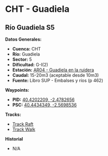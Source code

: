 # CHT - Guadiela

## Río Guadiela S5

**Datos Generales:**
* **Cuenca:** CHT
* **Río:** Guadiela
* **Sector:** 5
* **Dificultad:** G-I(2)
* **Estación:** [AR04 - Guadiela en la ruidera](https://saihtajo.chtajo.es/stmobile/index.php?url=/tr/ficha/estacion:AR04)
* **Caudal:** 15-20m3 (aceptable desde 10m3)
* **Fuente:** Libro SUP - Embalses y ríos (p 462)

**Waypoints:**
* **PID:** [40.4202209, -2.4782656](https://maps.app.goo.gl/hmZ1jz2Vd6ABZMcm7)
* **PSC:** [40.4434349, -2.5698536 ](https://maps.app.goo.gl/h7Yq5GKjxjH8bkABA)

**Tracks:**
* [Track Raft](https://connect.garmin.com/modern/course/141419120)
* [Track Walk](https://connect.garmin.com/modern/course/257554291 )

**Historial**
* N/A

